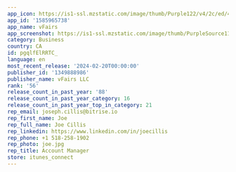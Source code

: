```yaml
---
app_icon: https://is1-ssl.mzstatic.com/image/thumb/Purple122/v4/2c/ed/49/2ced4915-4ec8-9ac5-1462-fc9d4d93252b/AppIcon-vfairs-0-0-1x_U007emarketing-0-10-0-0-85-220.png/1024x1024bb.png
app_id: '1585965738'
app_name: vFairs
app_screenshot: https://is1-ssl.mzstatic.com/image/thumb/PurpleSource112/v4/88/82/06/88820637-1ee0-1123-e925-10664adea61a/8bfb8fcc-151d-4d6c-9123-8536213414d4_App_Screenshot_iOS_1284_1.png/1284x2778bb.png
category: Business
country: CA
id: pgqlfElRRTC_
language: en
most_recent_release: '2024-02-20T00:00:00'
publisher_id: '1349888986'
publisher_name: vFairs LLC
rank: '56'
release_count_in_past_year: '88'
release_count_in_past_year_category: 16
release_count_in_past_year_top_in_category: 21
rep_email: joseph.cillis@bitrise.io
rep_first_name: Joe
rep_full_name: Joe Cillis
rep_linkedin: https://www.linkedin.com/in/joecillis
rep_phone: +1 518-258-1902
rep_photo: joe.jpg
rep_title: Account Manager
store: itunes_connect
---
```

